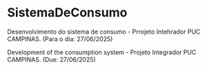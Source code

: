 # SistemaDeConsumo
Desenvolvimento do sistema de consumo - Prrojeto Intehrador PUC CAMPINAS. (Para o dia: 27/06/2025)

Development of the consumption system - Projeto Integrador PUC CAMPINAS. (Due: 27/06/2025)
